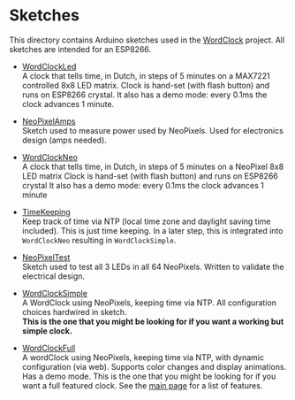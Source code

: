 # Sketches

This directory contains Arduino sketches used in the [WordClock](https://github.com/maarten-pennings/WordClock) project.
All sketches are intended for an ESP8266.

 - [WordClockLed](WordClockLed)  
   A clock that tells time, in Dutch, in steps of 5 minutes on a MAX7221 controlled 8x8 LED matrix.
   Clock is hand-set (with flash button) and runs on ESP8266 crystal.
   It also has a demo mode: every 0.1ms the clock advances 1 minute.
   
 - [NeoPixelAmps](NeoPixelAmps)  
   Sketch used to measure power used by NeoPixels.
   Used for electronics design (amps needed).
   
 - [WordClockNeo](WordClockNeo)  
   A clock that tells time, in Dutch, in steps of 5 minutes on a NeoPixel 8x8 LED matrix
   Clock is hand-set (with flash button) and runs on ESP8266 crystal
   It also has a demo mode: every 0.1ms the clock advances 1 minute

 - [TimeKeeping](TimeKeeping)  
   Keep track of time via NTP (local time zone and daylight saving time included).
   This is just time keeping. In a later step, this is integrated into `WordClockNeo`
   resulting in `WordClockSimple`.

 - [NeoPixelTest](NeoPixelTest)  
   Sketch used to test all 3 LEDs in all 64 NeoPixels.
   Written to validate the electrical design.

 - [WordClockSimple](WordClockSimple)  
   A WordClock using NeoPixels, keeping time via NTP.
   All configuration choices hardwired in sketch.  
   **This is the one that you might be looking for if you want a working but simple clock.**

 - [WordClockFull](WordClockFull)  
   A wordClock using NeoPixels, keeping time via NTP, with dynamic configuration (via web).
   Supports color changes and display animations. Has a demo mode.
   This is the one that you might be looking for if you want a full featured clock.
   See the [main page](../README.md#13-Model-6) for a list of features.
    

